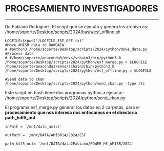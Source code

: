 # **PROCESAMIENTO INVESTIGADORES**
---

Dr. Fabiano Rodriguez.
El script que se ejecuta y genera los archivo es:
/home/soporte/Desktop/scripts/2024/bash/esf_offline.sh
```
LOGFILE=$(pwd)"/LOGFILE_ESF_OFF.txt"
#Move AMISR data to RAWDATA.
# #python3 /home/soporte/Desktop/scripts/2024/python/move_data.py
#Process data
# #/home/soporte/anaconda3/envs/schain3/bin/python3.8 /home/soporte/Desktop/scripts/2024/python/esf_merge.py > $LOGFILE
/home/soporte/anaconda3/envs/schain3/bin/python3.8 /home/soporte/Desktop/scripts/2024/python/esf_offline.py > $LOGFILE 

#Send data to ckan
/home/soporte/Desktop/scripts/2024/python/send_ckan.py -type rti
```

Este script en bash tiene dos programas python a ejecutar:
/home/soporte/Desktop/scripts/2024/python/send_ckan.py

El programa esf_merge.py generar los datos en 2 carpetas, para el **procesamiento que nos interesa nos enfocamos en el directorio path_hdf5_out**
```
inPath = '/mnt/data_amisr'

outPath = '/mnt/DATA/AMISR14/2024/ESF

path_hdf5_out= '/mnt/DATA/data2Fabiano/POWER_H5_AMISR/2024'
```
